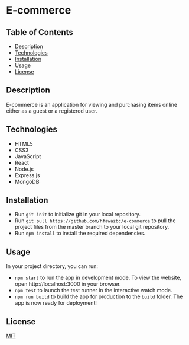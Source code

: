# E-commerce

## Table of Contents
- [Description](#description)
- [Technologies](#technologies)
- [Installation](#installation)
- [Usage](#usage)
- [License](#license)

## Description
E-commerce is an application for viewing and purchasing items online either as a guest or a registered user.

## Technologies
- HTML5
- CSS3
- JavaScript
- React
- Node.js
- Express.js
- MongoDB

## Installation
- Run ```git init``` to initialize git in your local repository.
- Run ```git pull https://github.com/hfawazbc/e-commerce``` to pull the project files from the master branch to your local git repository.
- Run ```npm install``` to install the required dependencies.

## Usage
In your project directory, you can run:
- ```npm start``` to run the app in development mode. To view the website, open http://localhost:3000 in your browser.
- ```npm test``` to launch the test runner in the interactive watch mode.
- ```npm run build``` to build the app for production to the ```build``` folder. The app is now ready for deployment!

## License
[MIT](./LICENSE)
